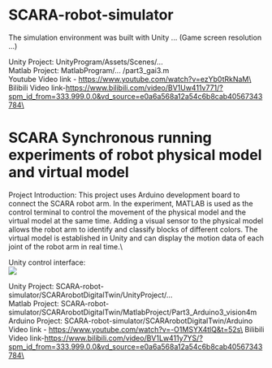# SCARA-robot-simulator

The simulation environment was built with Unity ... (Game screen resolution ...)

Unity Project: UnityProgram/Assets/Scenes/... \
Matlab Project: MatlabProgram/... /part3_gai3.m\
Youtube Video link - https://www.youtube.com/watch?v=ezYb0tRkNaM\
Bilibili Video link-https://www.bilibili.com/video/BV1Uw411v771/?spm_id_from=333.999.0.0&vd_source=e0a6a568a12a54c6b8cab40567343784\ 

# SCARA Synchronous running experiments of robot physical model and virtual model
Project Introduction: This project uses Arduino development board to connect the SCARA robot arm. In the experiment, MATLAB is used as the control terminal to control the movement of the physical model and the virtual model at the same time. Adding a visual sensor to the physical model allows the robot arm to identify and classify blocks of different colors. The virtual model is established in Unity and can display the motion data of each joint of the robot arm in real time.\

Unity control interface:\
![](https://https://github.com/kholodilinivan/SCARA-robot-simulator/Img/11.png)

Unity Project: SCARA-robot-simulator/SCARArobotDigitalTwin/UnityProject/... \
Matlab Project: SCARA-robot-simulator/SCARArobotDigitalTwin/MatlabProject/Part3_Arduino3_vision4m\
Arduino Project: SCARA-robot-simulator/SCARArobotDigitalTwin/Arduino\
Video link - https://www.youtube.com/watch?v=-O1MSYX4tlQ&t=52s\
Bilibili Video link-https://www.bilibili.com/video/BV1Lw411y7YS/?spm_id_from=333.999.0.0&vd_source=e0a6a568a12a54c6b8cab40567343784\


